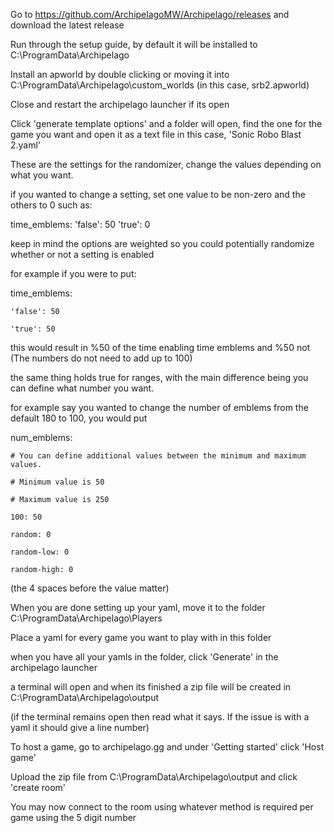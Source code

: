 Go to
https://github.com/ArchipelagoMW/Archipelago/releases
and download the latest release


Run through the setup guide, by default it will be installed to C:\ProgramData\Archipelago


Install an apworld by double clicking or moving it into C:\ProgramData\Archipelago\custom_worlds (in this case, srb2.apworld)


Close and restart the archipelago launcher if its open


Click 'generate template options' and a folder will open, find the one for the game you want and open it as a text file in this case, 'Sonic Robo Blast 2.yaml'


These are the settings for the randomizer, change the values depending on what you want.


if you wanted to change a setting, set one value to be non-zero and the others to 0 such as:

  time_emblems:
    'false': 50
    'true': 0


keep in mind the options are weighted so you could potentially randomize whether or not a setting is enabled


for example if you were to put:

time_emblems:

    'false': 50
    
    'true': 50

this would result in %50 of the time enabling time emblems and %50 not
(The numbers do not need to add up to 100)

the same thing holds true for ranges, with the main difference being you can define what number you want.

for example say you wanted to change the number of emblems from the default 180 to 100, you would put

  num_emblems:
  
    # You can define additional values between the minimum and maximum values.
    
    # Minimum value is 50
    
    # Maximum value is 250
    
    100: 50
    
    random: 0
    
    random-low: 0
    
    random-high: 0

(the 4 spaces before the value matter)

When you are done setting up your yaml, move it to the folder C:\ProgramData\Archipelago\Players

Place a yaml for every game you want to play with in this folder

when you have all your yamls in the folder, click 'Generate' in the archipelago launcher

a terminal will open and when its finished a zip file will be created in C:\ProgramData\Archipelago\output

(if the terminal remains open then read what it says. If the issue is with a yaml it should give a line number)


To host a game, go to archipelago.gg and under 'Getting started' click 'Host game'

Upload the zip file from C:\ProgramData\Archipelago\output and click 'create room'

You may now connect to the room using whatever method is required per game using the 5 digit number
